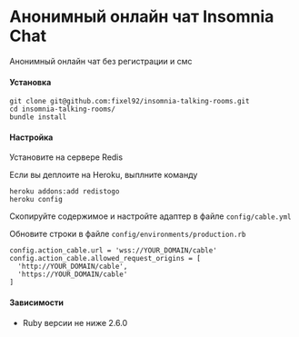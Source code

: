 # Анонимный онлайн чат Insomnia Chat

Анонимный онлайн чат без регистрации и смс

#### Установка
```
git clone git@github.com:fixel92/insomnia-talking-rooms.git
cd insomnia-talking-rooms/
bundle install
```

#### Настройка
Установите на сервере Redis

Если вы деплоите на Heroku, выплните команду
```
heroku addons:add redistogo
heroku config
```
Скопируйте содержимое и настройте адаптер в файле `config/cable.yml`

Обновите строки в файле `config/environments/production.rb`
```
config.action_cable.url = 'wss://YOUR_DOMAIN/cable'
config.action_cable.allowed_request_origins = [
  'http://YOUR_DOMAIN/cable',
  'https://YOUR_DOMAIN/cable'
]
```

#### Зависимости
* Ruby версии не ниже 2.6.0